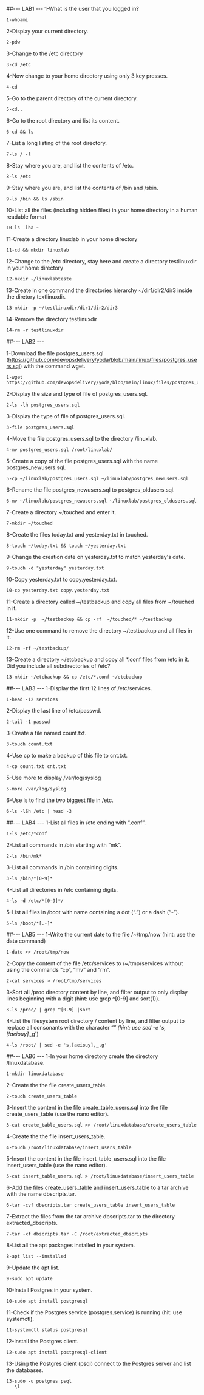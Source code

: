 ##--- LAB1 ---
1-What is the user that you logged in?
```
1-whoami
```
2-Display your current directory.
```
2-pdw
```
3-Change to the /etc directory
```
3-cd /etc
```
4-Now change to your home directory using only 3 key presses.
```
4-cd
```
5-Go to the parent directory of the current directory.
```
5-cd..
```
6-Go to the root directory and list its content.
```
6-cd && ls 
```
7-List a long listing of the root directory.
```
7-ls / -l
```
8-Stay where you are, and list the contents of /etc.
```
8-ls /etc
```
9-Stay where you are, and list the contents of /bin and /sbin.
```
9-ls /bin && ls /sbin
```
10-List all the files (including hidden files) in your home directory in a human readable format
```
10-ls -lha ~
```
11-Create a directory linuxlab in your home directory
```
11-cd && mkdir linuxlab
```
12-Change to the /etc directory, stay here and create a directory testlinuxdir in your home directory
```
12-mkdir ~/linuxlabteste
```
13-Create in one command the directories hierarchy ~/dir1/dir2/dir3 inside the diretory textlinuxdir.
```
13-mkdir -p ~/testlinuxdir/dir1/dir2/dir3
```
14-Remove the directory testlinuxdir
```
14-rm -r testlinuxdir
```



##--- LAB2 ---

1-Download the file postgres_users.sql (https://github.com/devopsdelivery/yoda/blob/main/linux/files/postgres_users.sql) with the command wget.
```
1-wget https://github.com/devopsdelivery/yoda/blob/main/linux/files/postgres_users.sql
```
2-Display the size and type of file of postgres_users.sql.
```
2-ls -lh postgres_users.sql
```
3-Display the type of file of postgres_users.sql.
```
3-file postgres_users.sql
```
4-Move the file postgres_users.sql to the directory /linuxlab.
```
4-mv postgres_users.sql /root/linuxlab/
```
5-Create a copy of the file postgres_users.sql with the name postgres_newusers.sql.
```
5-cp ~/linuxlab/postgres_users.sql ~/linuxlab/postgres_newusers.sql 
```
6-Rename the file postgres_newusers.sql to postgres_oldusers.sql.
```
6-mv ~/linuxlab/postgres_newusers.sql ~/linuxlab/postgres_oldusers.sql
```
7-Create a directory ~/touched and enter it.
```
7-mkdir ~/touched
```
8-Create the files today.txt and yesterday.txt in touched.
```
8-touch ~/today.txt && touch ~/yesterday.txt
```
9-Change the creation date on yesterday.txt to match yesterday's date.
```
9-touch -d "yesterday" yesterday.txt
```
10-Copy yesterday.txt to copy.yesterday.txt.
```
10-cp yesterday.txt copy.yesterday.txt 
```
11-Create a directory called ~/testbackup and copy all files from ~/touched in it.
```
11-mkdir -p  ~/testbackup && cp -rf  ~/touched/* ~/testbackup
```
12-Use one command to remove the directory ~/testbackup and all files in it.
```
12-rm -rf ~/testbackup/
```
13-Create a directory ~/etcbackup and copy all *.conf files from /etc in it. Did you include all subdirectories of /etc?
```
13-mkdir ~/etcbackup && cp /etc/*.conf ~/etcbackup
```


##--- LAB3 ---
1-Display the first 12 lines of /etc/services.
```
1-head -12 services
```
2-Display the last line of /etc/passwd.
```
2-tail -1 passwd
```
3-Create a file named count.txt.
```
3-touch count.txt
```
4-Use cp to make a backup of this file to cnt.txt.
```
4-cp count.txt cnt.txt
```
5-Use more to display /var/log/syslog
```
5-more /var/log/syslog
```
6-Use ls to find the two biggest file in /etc.
```
6-ls -lSh /etc | head -3
```



##--- LAB4 ---
1-List all files in /etc ending with “.conf”.
```
1-ls /etc/*conf
```
2-List all commands in /bin starting with “mk”.
```
2-ls /bin/mk*
```
3-List all commands in /bin containing digits.
```
3-ls /bin/*[0-9]*
```
4-List all directories in /etc containing digits.
```
4-ls -d /etc/*[0-9]*/
```
5-List all files in /boot with name containing a dot (“.”) or a dash (“-”).
```
5-ls /boot/*[.-]*
```

##--- LAB5 ---
1-Write the current date to the file /~/tmp/now (hint: use the date command)
```
1-date >> /root/tmp/now
```
2-Copy the content of the file /etc/services to /~/tmp/services without using the commands “cp”, “mv” and “rm”.
```
2-cat services > /root/tmp/services
```
3-Sort all /proc directory content by line, and filter output to only display lines beginning with a digit (hint: use grep ^[0-9] and sort(1)).
```
3-ls /proc/ | grep ^[0-9] |sort
```
4-List the filesystem root directory / content by line, and filter output to replace all consonants with the character “_” (hint: use sed -e 's,[!aeiouy],_,g')
```
4-ls /root/ | sed -e 's,[aeiouy],_,g'
```


##--- LAB6 ---
1-In your home directory create the directory /linuxdatabase.
```
1-mkdir linuxdatabase
```
2-Create the the file create_users_table.
```
2-touch create_users_table
```
3-Insert the content in the file create_table_users.sql into the file create_users_table (use the nano editor).
```
3-cat create_table_users.sql >> /root/linuxdatabase/create_users_table
```
4-Create the the file insert_users_table.
```
4-touch /root/linuxdatabase/insert_users_table
```
5-Insert the content in the file insert_table_users.sql into the file insert_users_table (use the nano editor).
```
5-cat insert_table_users.sql > /root/linuxdatabase/insert_users_table 
```
6-Add the files create_users_table and insert_users_table to a tar archive with the name dbscripts.tar.
```
6-tar -cvf dbscripts.tar create_users_table insert_users_table
```
7-Extract the files from the tar archive dbscripts.tar to the directory extracted_dbscripts.
```
7-tar -xf dbscripts.tar -C /root/extracted_dbscripts
```
8-List all the apt packages installed in your system.
```
8-apt list --installed
```
9-Update the apt list.
```
9-sudo apt update 
```
10-Install Postgres in your system.
```
10-sudo apt install postgresql
```
11-Check if the Postgres service (postgres.service) is running (hit: use systemctl).
```
11-systemctl status postgresql
```
12-Install the Postgres client.
```
12-sudo apt install postgresql-client
```
13-Using the Postgres client (psql) connect to the Postgres server and list the databases.
```
13-sudo -u postgres psql
   \l
```
